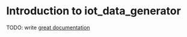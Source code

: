 # Introduction to iot_data_generator

TODO: write [great documentation](http://jacobian.org/writing/what-to-write/)
